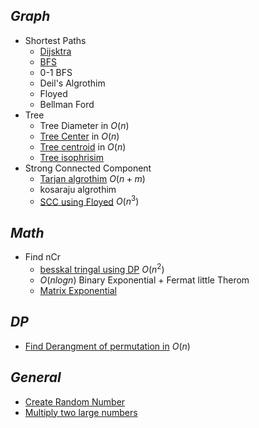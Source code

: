 
## _Graph_
- Shortest Paths
	- [Dijsktra](dijkstra.cpp)
	- [BFS](BFS.cpp)
	- 0-1 BFS
	- Deil's Algrothim
	- Floyed
	- Bellman Ford
- Tree
	- Tree Diameter in $O(n)$
	- [Tree Center](tree_center.cpp) in $O(n)$
	- [Tree centroid](centroid.cpp) in $O(n)$
	- [Tree isophrisim](isophrisim.cpp)
- Strong Connected Component
	- [Tarjan algrothim](tarjan.cpp) $O(n+m)$
	- kosaraju algrothim
	- [SCC using Floyed](SCC_Floyed.cpp) $O(n^3)$
## _Math_
- Find nCr
	- [besskal tringal using DP](nCr_DP.cpp) $O(n^2)$
	- $O(nlogn)$ Binary Exponential + Fermat little Therom
	- [Matrix Exponential](Matrix_Exponential.cpp)

## _DP_
- [Find Derangment of permutation in](derangement.cpp) $O(n)$
## _General_
- [Create Random Number](random.cpp)
- [Multiply two large numbers](manual_multiply.cpp)
